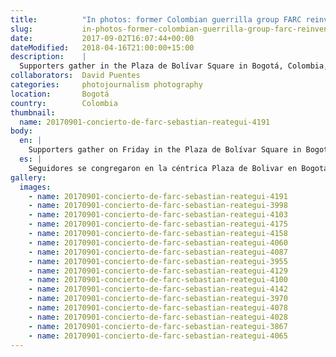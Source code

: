 ```yaml
---
title:          "In photos: former Colombian guerrilla group FARC reinvented, as a political party"
slug:           in-photos-former-colombian-guerrilla-group-farc-reinvented
date:           2017-09-02T16:07:44+00:00
dateModified:   2018-04-16T21:00:00+15:00
description:    |
  Supporters gather in the Plaza de Bolívar Square in Bogotá, Colombia, for an official concert launching the new political party front of the FARC.
collaborators:  David Puentes
categories:     photojournalism photography
location:       Bogotá
country:        Colombia
thumbnail:
  name: 20170901-concierto-de-farc-sebastian-reategui-4191
body:
  en: |
    Supporters gather on Friday in the Plaza de Bolívar Square in Bogotá, Colombia, for [an official concert launching the new political party front](http://cadenaser.com/ser/2017/09/02/internacional/1504347564_198798.html) of the FARC (formerly known as Revolutionary Armed Forces of Colombia). Eight months after the group signed a peace agreement in November 2016 and began disarmament, this new platform for their activism and ideology indicates a significant change in the political scene of a nation whose history has been marked by conflict violence for close to 60 years, perpetrated by many including the FARC. The group has taken on a new name (Common Alternative Revolutionary Force) with their branding and logo depicting a red rose.
  es: |
    Seguidores se congregaron en la céntrica Plaza de Bolivar en Bogotá, Colombia, en un concierto marcando el lanzamiento del partido político de las FARC. Tras 8 meses desde que el grupo firmara un acuerdo de paz en noviembre de 2016 y comenzara procesos de desarme, esta nueva plataforma para su ideología y activismo indica un cambio significativo en el ámbito political de la nación, cuya historia ha sido atormentada por un conflicto violento que ha durado casi 60 años, perpetrado por las FARC y muchos otros. El grupo ahora lleva un nuevo nombre (*Fuerza Alternative Revolucionaria del Común*) y también un logotipo que plasman una rosa roja.
gallery:
  images:
    - name: 20170901-concierto-de-farc-sebastian-reategui-4191
    - name: 20170901-concierto-de-farc-sebastian-reategui-3998
    - name: 20170901-concierto-de-farc-sebastian-reategui-4103
    - name: 20170901-concierto-de-farc-sebastian-reategui-4175
    - name: 20170901-concierto-de-farc-sebastian-reategui-4158
    - name: 20170901-concierto-de-farc-sebastian-reategui-4060
    - name: 20170901-concierto-de-farc-sebastian-reategui-4087
    - name: 20170901-concierto-de-farc-sebastian-reategui-3955
    - name: 20170901-concierto-de-farc-sebastian-reategui-4129
    - name: 20170901-concierto-de-farc-sebastian-reategui-4100
    - name: 20170901-concierto-de-farc-sebastian-reategui-4142
    - name: 20170901-concierto-de-farc-sebastian-reategui-3970
    - name: 20170901-concierto-de-farc-sebastian-reategui-4078
    - name: 20170901-concierto-de-farc-sebastian-reategui-4028
    - name: 20170901-concierto-de-farc-sebastian-reategui-3867
    - name: 20170901-concierto-de-farc-sebastian-reategui-4065
---
```

